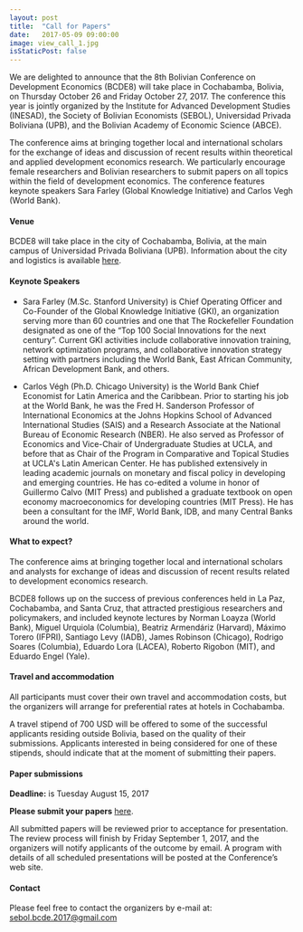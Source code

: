 ```yaml
---
layout: post
title:  "Call for Papers"
date:   2017-05-09 09:00:00
image: view_call_1.jpg
isStaticPost: false
---
```

We are delighted to announce that the 8th Bolivian Conference on Development Economics (BCDE8) will take place in Cochabamba, Bolivia, on Thursday October 26 and Friday October 27, 2017. The conference this year is jointly organized by the Institute for Advanced Development Studies (INESAD), the Society of Bolivian Economists (SEBOL), Universidad Privada Boliviana (UPB), and the Bolivian Academy of Economic Science (ABCE).

The conference aims at bringing together local and international scholars for the exchange of ideas and discussion of recent results within theoretical and applied development economics research. We particularly encourage female researchers and Bolivian researchers to submit papers on all topics within the field of development economics. The conference features keynote speakers Sara Farley (Global Knowledge Initiative) and Carlos Vegh (World Bank).

#### Venue
BCDE8 will take place in the city of Cochabamba, Bolivia, at the main campus of Universidad Privada Boliviana (UPB).
Information about the city and logistics is available [here](/logistics).  

#### Keynote Speakers

* Sara Farley (M.Sc. Stanford University) is Chief Operating Officer and Co-Founder of the Global Knowledge Initiative (GKI), an organization serving more than 60 countries and one that The Rockefeller Foundation designated as one of the “Top 100 Social Innovations for the next century”. Current GKI activities include collaborative innovation training, network optimization programs, and collaborative innovation strategy setting with partners including the World Bank, East African Community, African Development Bank, and others.

* Carlos Végh (Ph.D. Chicago University) is the World Bank Chief Economist for Latin America and the Caribbean. Prior to starting his job at the World Bank, he was the Fred H. Sanderson Professor of International Economics at the Johns Hopkins School of Advanced International Studies (SAIS) and a Research Associate at the National Bureau of Economic Research (NBER). He also served as Professor of Economics and Vice-Chair of Undergraduate Studies at UCLA, and before that as Chair of the Program in Comparative and Topical Studies at UCLA's Latin American Center. He has published extensively in leading academic journals on monetary and fiscal policy in developing and emerging countries. He has co-edited a volume in honor of Guillermo Calvo (MIT Press) and  published a graduate textbook on open economy macroeconomics for developing countries (MIT Press). He has been a consultant for the IMF, World Bank, IDB, and many Central Banks around the world.

#### What to expect?
The conference aims at bringing together local and international scholars and analysts for exchange of ideas and discussion of recent results related to development economics research.

BCDE8 follows up on the success of previous conferences held in La Paz, Cochabamba, and Santa Cruz, that attracted prestigious researchers and policymakers, and included keynote lectures by Norman Loayza (World Bank), Miguel Urquiola (Columbia), Beatriz Armendáriz (Harvard), Máximo Torero (IFPRI), Santiago Levy (IADB), James Robinson (Chicago), Rodrigo Soares (Columbia), Eduardo Lora (LACEA), Roberto Rigobon (MIT), and Eduardo Engel (Yale).


#### Travel and accommodation

 All participants must cover their own travel and accommodation costs, but the organizers will arrange for preferential rates at hotels in Cochabamba.

 A travel stipend of 700 USD will be offered to some of the successful applicants residing outside Bolivia, based on the quality of their submissions. Applicants interested in being considered for one of these stipends, should indicate that at the moment of submitting their papers.


#### Paper submissions
__Deadline:__ is Tuesday August 15, 2017

__Please submit your papers__ [here](http://bit.ly/2q30PuF). <br/>

All submitted papers will be reviewed prior to acceptance for presentation. The review process will finish by Friday September 1, 2017, and the organizers will notify applicants of the outcome by email. A program with details of all scheduled presentations will be posted at the Conference’s web site. <br/>


#### Contact
Please feel free to contact the organizers by e-mail at: [sebol.bcde.2017@gmail.com](mailto:sebol.bcde.2017@gmail.com)
